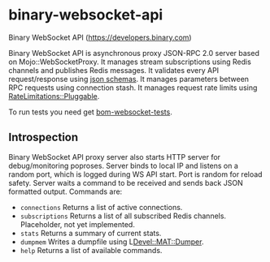 # binary-websocket-api

Binary WebSocket API (https://developers.binary.com)

Binary WebSocket API is asynchronous proxy JSON-RPC 2.0 server based on Mojo::WebSocketProxy.
It manages stream subscriptions using Redis channels and publishes Redis messages.
It validates every API request/response using [json schemas](https://github.com/regentmarkets/binary-websocket-api/tree/master/config/v3).
It manages parameters between RPC requests using connection stash.
It manages request rate limits using [RateLimitations::Pluggable](https://github.com/binary-com/perl-RateLimitations-Pluggable).

To run tests you need get [bom-websocket-tests](https://github.com/regentmarkets/bom-websocket-tests).

## Introspection

Binary WebSocket API proxy server also starts HTTP server for debug/monitoring poproses.
Server binds to local IP and listens on a random port, which is logged during WS API start. Port is random for reload safety.
Server waits a command to be received and sends back JSON formatted output.
Commands are:

* `connections` Returns a list of active connections.
* `subscriptions` Returns a list of all subscribed Redis channels. Placeholder, not yet implemented.
* `stats` Returns a summary of current stats.
* `dumpmem` Writes a dumpfile using L<Devel::MAT::Dumper>.
* `help` Returns a list of available commands.

